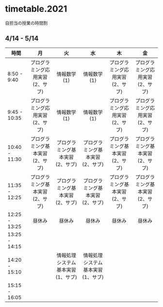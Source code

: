 # timetable.2021

自担当の授業の時間割

## 4/14 - 5/14

| 時間 | 月 | 火 | 水 | 木 | 金 |
| --- | :---: | :---: | :---: | :---: | :---: |
| 8:50 - 9:40 | プログラミング応用実習(2、サブ) | 情報数学(1) | 情報数学(1) | プログラミング応用実習(2、サブ) |  プログラミング応用実習(2、サブ)  |
| 9:45 - 10:35 | プログラミング応用実習(2、サブ) | 情報数学(1) | 情報数学(1) | プログラミング応用実習(2、サブ) |  プログラミング応用実習(2、サブ)  |
| 10:40 - 11:30 | プログラミング基本実習(2、サブ) |  プログラミング基本実習(2、サブ) | プログラミング基本実習(2、サブ) | プログラミング基本実習(2、サブ) | プログラミング基本実習(2、サブ) |
| 11:35 - 12:25 | プログラミング基本実習(2、サブ) |  プログラミング基本実習(2、サブ) | プログラミング基本実習(2、サブ) | プログラミング基本実習(2、サブ) | プログラミング基本実習(2、サブ) |
| 12:25 - 13:25 | 昼休み |  昼休み | 昼休み | 昼休み | 昼休み |
| 13:25 - 14:15 |  |  |  |  |  |
| 14:20 - 15:10 |  | 情報処理システム基本実習(1、サブ) | 情報処理システム基本実習(1、サブ)  |  |  |
| 15:15 - 16:05 |  |   |  |  |  |